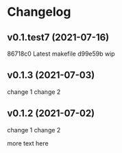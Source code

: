 # Changelog

## v0.1.test7 (2021-07-16)
86718c0 Latest makefile
d99e59b wip

## v0.1.3 (2021-07-03)
change 1
change 2

## v0.1.2 (2021-07-02)
change 1
change 2

more text here
